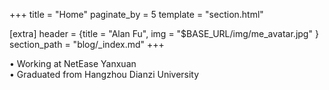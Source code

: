 +++
title = "Home"
paginate_by = 5
template = "section.html"

[extra]
header = {title = "Alan Fu", img = "$BASE_URL/img/me_avatar.jpg" }
section_path = "blog/_index.md"
+++

• Working at NetEase Yanxuan<br/>• Graduated from Hangzhou Dianzi University
